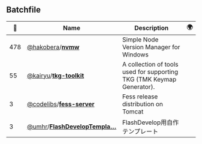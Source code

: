 ## Batchfile 

|:star2: | Name | Description | 🌍|
|---|---|---|---|
|478|[@hakobera](https://github.com/hakobera)/[**nvmw**](https://github.com/hakobera/nvmw)|Simple Node Version Manager for Windows||
|55|[@kairyu](https://github.com/kairyu)/[**tkg-toolkit**](https://github.com/kairyu/tkg-toolkit)|A collection of tools used for supporting TKG (TMK Keymap Generator).||
|3|[@codelibs](https://github.com/codelibs)/[**fess-server**](https://github.com/codelibs/fess-server)|Fess release distribution on Tomcat||
|3|[@umhr](https://github.com/umhr)/[**FlashDevelopTempla…**](https://github.com/umhr/FlashDevelopTemplatesAS3Project)|FlashDevelop用自作テンプレート||


